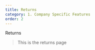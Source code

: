 ```yaml
---
title: Returns
category: 1. Company Specific Features
order: 2
---
```


Returns

> This is the returns page
